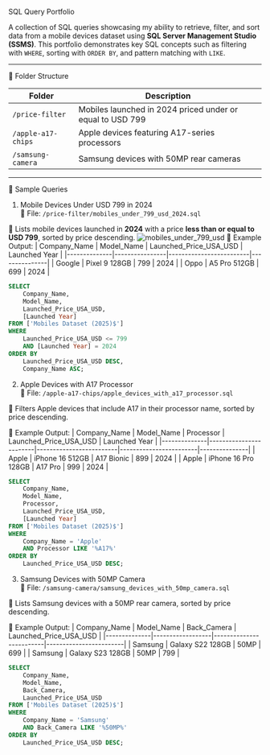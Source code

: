 SQL Query Portfolio

A collection of SQL queries showcasing my ability to retrieve, filter, and sort data from a mobile devices dataset using **SQL Server Management Studio (SSMS)**. This portfolio demonstrates key SQL concepts such as filtering with `WHERE`, sorting with `ORDER BY`, and pattern matching with `LIKE`.

---
📁 Folder Structure

| Folder             | Description |
|--------------------|-------------|
| `/price-filter`    | Mobiles launched in 2024 priced under or equal to USD 799 |
| `/apple-a17-chips` | Apple devices featuring A17-series processors |
| `/samsung-camera`  | Samsung devices with 50MP rear cameras |

---

🧾 Sample Queries

1. Mobile Devices Under USD 799 in 2024  
📁 File: `/price-filter/mobiles_under_799_usd_2024.sql`

📌 Lists mobile devices launched in **2024** with a price **less than or equal to USD 799**, sorted by price descending.
 ![mobiles_under_799_usd](price-filter/sample-output.png)
📝 Example Output:
| Company_Name | Model_Name     | Launched_Price_USA_USD  | Launched Year |
|--------------|----------------|-------------------------|---------------|
| Google       | Pixel 9 128GB  | 799                     | 2024          |
| Oppo         | A5 Pro 512GB   | 699                     | 2024          |

```sql
SELECT 
    Company_Name, 
    Model_Name, 
    Launched_Price_USA_USD, 
    [Launched Year] 
FROM ['Mobiles Dataset (2025)$']
WHERE 
    Launched_Price_USA_USD <= 799 
    AND [Launched Year] = 2024 
ORDER BY 
    Launched_Price_USA_USD DESC, 
    Company_Name ASC;
```

2. Apple Devices with A17 Processor  
📁 File: `/apple-a17-chips/apple_devices_with_a17_processor.sql`

📌 Filters Apple devices that include A17 in their processor name, sorted by price descending.

📝 Example Output:
| Company_Name | Model_Name             | Processor               | Launched_Price_USA_USD | Launched Year |
|--------------|------------------------|-------------------------|------------------------|---------------|
| Apple        | iPhone 16 512GB        | A17 Bionic              | 899                    | 2024          |
| Apple        | iPhone 16 Pro 128GB    | A17 Pro                 | 999                    | 2024          |

```sql
SELECT 
    Company_Name, 
    Model_Name, 
    Processor, 
    Launched_Price_USA_USD, 
    [Launched Year] 
FROM ['Mobiles Dataset (2025)$']
WHERE 
    Company_Name = 'Apple'
    AND Processor LIKE '%A17%'
ORDER BY 
    Launched_Price_USA_USD DESC;
```

3. Samsung Devices with 50MP Camera  
📁 File: `/samsung-camera/samsung_devices_with_50mp_camera.sql`

📌 Lists Samsung devices with a 50MP rear camera, sorted by price descending.

📝 Example Output:
| Company_Name | Model_Name       | Back_Camera             | Launched_Price_USA_USD |
|--------------|------------------|-------------------------|------------------------|
| Samsung      | Galaxy S22 128GB | 50MP                    | 699                    |
| Samsung      | Galaxy S23 128GB | 50MP                    | 799                    |

```sql
SELECT 
    Company_Name, 
    Model_Name, 
    Back_Camera, 
    Launched_Price_USA_USD 
FROM ['Mobiles Dataset (2025)$']
WHERE 
    Company_Name = 'Samsung'
    AND Back_Camera LIKE '%50MP%'
ORDER BY 
    Launched_Price_USA_USD DESC;
```
